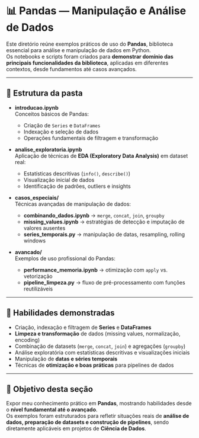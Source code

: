 # 📊 Pandas — Manipulação e Análise de Dados

Este diretório reúne exemplos práticos de uso do **Pandas**, biblioteca essencial para análise e manipulação de dados em Python.  
Os notebooks e scripts foram criados para **demonstrar domínio das principais funcionalidades da biblioteca**, aplicadas em diferentes contextos, desde fundamentos até casos avançados.

---

## 📂 Estrutura da pasta

- **introducao.ipynb**  
  Conceitos básicos de Pandas:
  - Criação de `Series` e `DataFrames`  
  - Indexação e seleção de dados  
  - Operações fundamentais de filtragem e transformação  

- **analise_exploratoria.ipynb**  
  Aplicação de técnicas de **EDA (Exploratory Data Analysis)** em dataset real:
  - Estatísticas descritivas (`info()`, `describe()`)  
  - Visualização inicial de dados  
  - Identificação de padrões, outliers e insights  

- **casos_especiais/**  
  Técnicas avançadas de manipulação de dados:
  - **combinando_dados.ipynb** → `merge`, `concat`, `join`, `groupby`  
  - **missing_values.ipynb** → estratégias de detecção e imputação de valores ausentes  
  - **series_temporais.py** → manipulação de datas, resampling, rolling windows  

- **avancado/**  
  Exemplos de uso profissional do Pandas:
  - **performance_memoria.ipynb** → otimização com `apply` vs. vetorização  
  - **pipeline_limpeza.py** → fluxo de pré-processamento com funções reutilizáveis  

---

## 🔑 Habilidades demonstradas

- Criação, indexação e filtragem de **Series** e **DataFrames**  
- **Limpeza e transformação** de dados (missing values, normalização, encoding)  
- Combinação de datasets (`merge`, `concat`, `join`) e agregações (`groupby`)  
- Análise exploratória com estatísticas descritivas e visualizações iniciais  
- Manipulação de **datas e séries temporais**  
- Técnicas de **otimização e boas práticas** para pipelines de dados  

---

## 🎯 Objetivo desta seção

Expor meu conhecimento prático em **Pandas**, mostrando habilidades desde o **nível fundamental até o avançado**.  
Os exemplos foram estruturados para refletir situações reais de **análise de dados, preparação de datasets e construção de pipelines**, sendo diretamente aplicáveis em projetos de **Ciência de Dados**.
